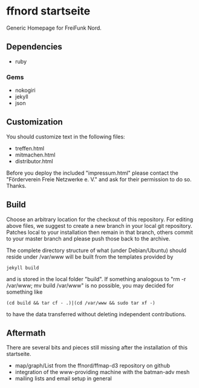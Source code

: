 ffnord startseite
====================

Generic Homepage for FreiFunk Nord.

Dependencies
------------

* ruby

### Gems

* nokogiri
* jekyll
* json

Customization
-------------
You should customize text in the following files:

 * treffen.html
 * mitmachen.html
 * distributor.html

Before you deploy the included "impressum.html" please contact
the "Förderverein Freie Netzwerke e. V." and ask for their
permission to do so. Thanks.

Build
-----

Choose an arbitrary location for the checkout of this repository. For editing above files, we suggest to create a new branch in your local git repository. Patches local to your installation then remain in that branch, others commit to your master branch and please push those back to the archive. 

The complete directory structure of what (under Debian/Ubuntu) should reside under /var/www will be built from the templates provided by

	jekyll build

and is stored in the local folder "build". If something analogous to  "rm -r /var/www; mv build /var/www" is no possible, you may decided for something like

	(cd build && tar cf - .)|(cd /var/www && sudo tar xf -)

to have the data transferred without deleting independent contributions.

Aftermath
---------

There are several bits and pieces still missing after the installation of this startseite. 
 * map/graph/List from the ffnord/ffmap-d3 repository on github
 * integration of the www-providing machine with the batman-adv mesh
 * mailing lists and email setup in general
